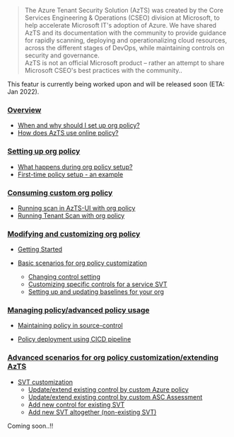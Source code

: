 > The Azure Tenant Security Solution (AzTS) was created by the Core Services Engineering & Operations (CSEO) division at Microsoft, to help accelerate Microsoft IT's adoption of Azure. We have shared AzTS and its documentation with the community to provide guidance for rapidly scanning, deploying and operationalizing cloud resources, across the different stages of DevOps, while maintaining controls on security and governance.
<br>AzTS is not an official Microsoft product – rather an attempt to share Microsoft CSEO's best practices with the community..

This featur is currently being worked upon and will be released soon (ETA: Jan 2022).

### [Overview](Readme.md#Overview-1)
 - [When and why should I set up org policy?](#)
 - [How does AzTS use online policy?](#)

### [Setting up org policy](#)
 - [What happens during org policy setup?](#)
 - [First-time policy setup - an example](#)
 
### [Consuming custom org policy](#)

 - [Running scan in AzTS-UI with org policy](#)
 - [Running Tenant Scan with org policy](#)

 
### [Modifying and customizing org policy](#)
 - [Getting Started](#)


 - [Basic scenarios for org policy customization](#) 

      - [Changing control setting](#)
      - [Customizing specific controls for a service SVT](#)
      - [Setting up and updating baselines for your org](#)

### [Managing policy/advanced policy usage ](#)

- [Maintaining policy in source-control](#)

- [Policy deployment using CICD pipeline](#)


### [Advanced scenarios for org policy customization/extending AzTS](#) 

- [SVT customization](#)
   - [Update/extend existing control by custom Azure policy](#)
   - [Update/extend existing control by custom ASC Assessment](#)
   - [Add new control for existing SVT](#)
   - [Add new SVT altogether (non-existing SVT)](#)




Coming soon..!!
